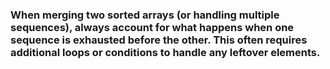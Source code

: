 ### When merging two sorted arrays (or handling multiple sequences), always account for what happens when one sequence is exhausted before the other. This often requires additional loops or conditions to handle any leftover elements.
